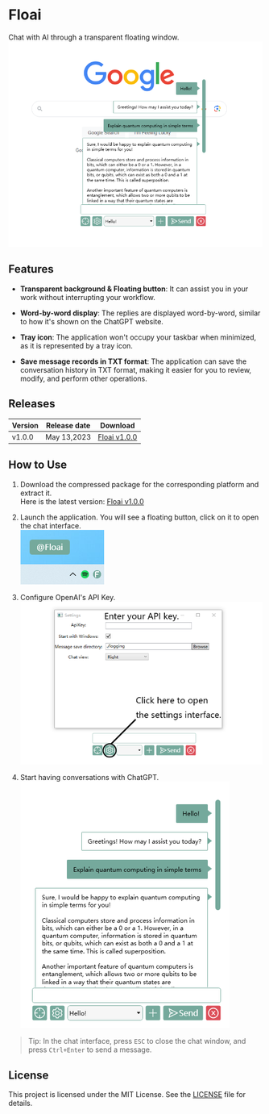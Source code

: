 # Floai
Chat with AI through a transparent floating window.
![image](images/Showcase.png)


## Features

- **Transparent background & Floating button**: It can assist you in your work without interrupting your workflow.

- **Word-by-word display**: The replies are displayed word-by-word, similar to how it's shown on the ChatGPT website.

- **Tray icon**: The application won't occupy your taskbar when minimized, as it is represented by a tray icon.

- **Save message records in TXT format**: The application can save the conversation history in TXT format, making it easier for you to review, modify, and perform other operations.

## Releases
 | Version | Release date | Download                                                               |
 | ------- | ------------ | ---------------------------------------------------------------------- |
 | v1.0.0  | May 13,2023  | [Floai v1.0.0](https://github.com/TonWin618/Floai/releases/tag/v1.0.0) |

## How to Use
1. Download the compressed package for the corresponding platform and extract it.  
Here is the latest version: [Floai v1.0.0](https://github.com/TonWin618/Floai/releases/tag/v1.0.0)

2. Launch the application. You will see a floating button, click on it to open the chat interface.  
![image](images/step2.png)

3. Configure OpenAI's API Key.  
![image](images/Step3.png)

4. Start having conversations with ChatGPT.  
![image](images/step4.png)

> Tip: In the chat interface, press `ESC` to close the chat window, and press `Ctrl+Enter` to send a message.

## License
This project is licensed under the MIT License. See the [LICENSE](LICENSE) file for details.
